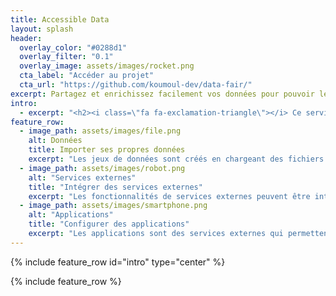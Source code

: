 ```yaml
---
title: Accessible Data
layout: splash
header:
  overlay_color: "#0288d1"
  overlay_filter: "0.1"
  overlay_image: assets/images/rocket.png
  cta_label: "Accéder au projet"
  cta_url: "https://github.com/koumoul-dev/data-fair/"
excerpt: Partagez et enrichissez facilement vos données pour pouvoir les utiliser dans des applications dédiées.
intro:
  - excerpt: "<h2><i class=\"fa fa-exclamation-triangle\"></i> Ce service et sa documentation sont en cours développement</h2>Ce service permet d'exposer facilement ses données via une API web, **contractualisée et documentée**, ce qui permet de les rendre **interopérables** et utilisables dans d'autres applications. Le partage des données peut se faire en mode privé ou public (opendata)."
feature_row:
  - image_path: assets/images/file.png
    alt: Données
    title: Importer ses propres données
    excerpt: "Les jeux de données sont créés en chargeant des fichiers. Ils sont stockés, analysés et un schéma de données est déduit. Les données sont ensuite indexées suivant ce schéma et peuvent être requêtées au travers d'une API Rest. Les champs du schéma peuvent être sémantisés, ce qui permet ensuite d'enrichir les données et de les réutiliser dans des applications dédiées."
  - image_path: assets/images/robot.png
    alt: "Services externes"
    title: "Intégrer des services externes"
    excerpt: "Les fonctionnalités de services externes peuvent être intégrées facilement. Le service stocke les informations d'accès et permet de réappliquer des permissions sur chaque fonctionnalité. On peut grâce à ce mécanisme enrichir facilement ses propres données avec d'autres données. Des non informaticiens peuvent utiliser facilement des APIs externes avec leurs propres données."
  - image_path: assets/images/smartphone.png
    alt: "Applications"
    title: "Configurer des applications"
    excerpt: "Les applications sont des services externes qui permettent d'exploiter au maximum le potentiel des données. Grâce à la sémantisation, on peut déterminer les applications les plus appropriées aux données que l'on manipule. Il ne reste alors plus qu'à les configurer pour pouvoir les utiliser."
---
```

{% include feature_row id="intro" type="center" %}

{% include feature_row %}

